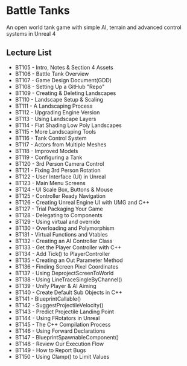  # Battle Tanks

An open world tank game with simple AI, terrain and advanced control systems in Unreal 4

## Lecture List
* BT105 - Intro, Notes & Section 4 Assets
* BT106 - Battle Tank Overview
* BT107 - Game Design Document(GDD)
* BT108 - Setting Up a GitHub "Repo"
* BT109 - Creating & Deleting Landscapes
* BT110 - Landscape Setup & Scaling
* BT111 - A Landscaping Process
* BT112 - Upgrading Engine Version
* BT113	- Using Landscape Layers
* BT114 - Flat Shading Low Poly Landscapes
* BT115 - More Landscaping Tools
* BT116 - Tank Control System
* BT117 - Actors from Multiple Meshes
* BT118 - Improved Models
* BT119 - Configuring a Tank
* BT120 - 3rd Person Camera Control
* BT121 - Fixing 3rd Person Rotation
* BT122 - User Interface (UI) in Unreal
* BT123 - Main Menu Screens
* BT124 - UI Scale Box, Buttons & Mouse
* BT125 - Controller Ready Navigation
* BT126 - Creating Unreal Engine UI with UMG and C++
* BT127 - Trial Packaging Your Game
* BT128 - Delegating to Components
* BT129 - Using virtual and override
* BT130 - Overloading and Polymorphism
* BT131 - Virtual Functions and Vtables
* BT132 - Creating an AI Controller Class
* BT133 - Get the Player Controller with C++
* BT134 - Add Tick() to PlayerController
* BT135 - Creating an Out Parameter Method
* BT136 - Finding Screen Pixel Coordinates
* BT137 - Using DeprojectScreenToWorld
* BT138 - Using LineTraceSingleByChannel()
* BT139 - Unify Player & AI Aiming
* BT140 - Create Default Sub Objects in C++
* BT141 - BlueprintCallable()
* BT142 - SuggestProjectileVelocity()
* BT143 - Predict Projectile Landing Point
* BT144 - Using FRotators in Unreal
* BT145 - The C++ Compilation Process
* BT146 - Using Forward Declarations
* BT147 - BlueprintSpawnableComponent()
* BT148 - Review Our Execution Flow
* BT149 - How to Report Bugs
* BT150 - Using Clamp() to Limit Values


